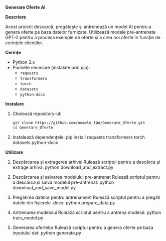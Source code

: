 **Generare Oferte AI**

**Descriere**

Acest proiect descarcă, pregătește și antrenează un model AI pentru a genera oferte pe baza datelor furnizate. Utilizează modele pre-antrenate GPT-2 pentru a procesa exemple de oferte și a crea noi oferte în funcție de cerințele clienților.

**Cerințe**

- Python 3.x
- Pachete necesare (instalate prin pip):
  - `requests`
  - `transformers`
  - `torch`
  - `datasets`
  - `python-docx`

**Instalare**

1. Clonează repository-ul:
   ```bash
   git clone https://github.com/numele_tău/Generare_Oferte.git
   cd Generare_Oferte

2. Instalează dependențele:
pip install requests transformers torch datasets python-docx

**Utilizare**

1. Descărcarea și extragerea arhivei
Rulează scriptul pentru a descărca și extrage arhiva:
python download_and_extract.py

2. Descărcarea și salvarea modelului pre-antrenat
Rulează scriptul pentru a descărca și salva modelul pre-antrenat:
python download_and_save_model.py

3. Pregătirea datelor pentru antrenament
Rulează scriptul pentru a pregăti datele din fișierele .docx:
python prepare_data.py

4. Antrenarea modelului
Rulează scriptul pentru a antrena modelul:
python train_model.py

5. Generarea ofertelor
Rulează scriptul pentru a genera oferte pe baza inputului dat:
python generate.py
